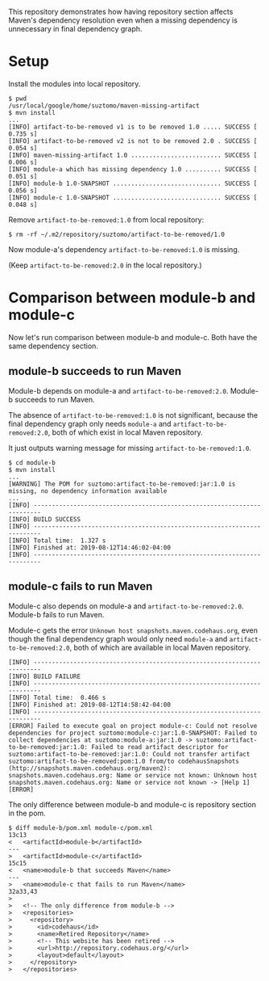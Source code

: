 This repository demonstrates how having repository section affects Maven's dependency resolution
even when a missing dependency is unnecessary in final dependency graph.

# Setup

Install the modules into local repository.

```
$ pwd
/usr/local/google/home/suztomo/maven-missing-artifact
$ mvn install
...
[INFO] artifact-to-be-removed v1 is to be removed 1.0 ..... SUCCESS [  0.735 s]
[INFO] artifact-to-be-removed v2 is not to be removed 2.0 . SUCCESS [  0.054 s]
[INFO] maven-missing-artifact 1.0 ......................... SUCCESS [  0.006 s]
[INFO] module-a which has missing dependency 1.0 .......... SUCCESS [  0.051 s]
[INFO] module-b 1.0-SNAPSHOT .............................. SUCCESS [  0.056 s]
[INFO] module-c 1.0-SNAPSHOT .............................. SUCCESS [  0.048 s]
```

Remove `artifact-to-be-removed:1.0` from local repository:

```
$ rm -rf ~/.m2/repository/suztomo/artifact-to-be-removed/1.0
```

Now module-a's dependency `artifact-to-be-removed:1.0` is missing.

(Keep `artifact-to-be-removed:2.0` in the local repository.)

# Comparison between module-b and module-c

Now let's run comparison between module-b and module-c. Both have the same dependency section.

## module-b succeeds to run Maven

Module-b depends on module-a and `artifact-to-be-removed:2.0`. Module-b succeeds to run Maven.

The absence of `artifact-to-be-removed:1.0` is not significant, because the final dependency graph
only needs `module-a` and `artifact-to-be-removed:2.0`, both of which exist in local Maven repository.

It just outputs warning message for missing `artifact-to-be-removed:1.0`.

```
$ cd module-b
$ mvn install
...
[WARNING] The POM for suztomo:artifact-to-be-removed:jar:1.0 is missing, no dependency information available
...
[INFO] ------------------------------------------------------------------------
[INFO] BUILD SUCCESS
[INFO] ------------------------------------------------------------------------
[INFO] Total time:  1.327 s
[INFO] Finished at: 2019-08-12T14:46:02-04:00
[INFO] ------------------------------------------------------------------------
```

## module-c fails to run Maven

Module-c also depends on module-a and `artifact-to-be-removed:2.0`. Module-b fails to run Maven.

Module-c gets the error `Unknown host snapshots.maven.codehaus.org`, even though the final dependency
graph would only need `module-a` and `artifact-to-be-removed:2.0`, both of which are available in local
Maven repository.

```
[INFO] ------------------------------------------------------------------------
[INFO] BUILD FAILURE
[INFO] ------------------------------------------------------------------------
[INFO] Total time:  0.466 s
[INFO] Finished at: 2019-08-12T14:58:42-04:00
[INFO] ------------------------------------------------------------------------
[ERROR] Failed to execute goal on project module-c: Could not resolve dependencies for project suztomo:module-c:jar:1.0-SNAPSHOT: Failed to collect dependencies at suztomo:module-a:jar:1.0 -> suztomo:artifact-to-be-removed:jar:1.0: Failed to read artifact descriptor for suztomo:artifact-to-be-removed:jar:1.0: Could not transfer artifact suztomo:artifact-to-be-removed:pom:1.0 from/to codehausSnapshots (http://snapshots.maven.codehaus.org/maven2): snapshots.maven.codehaus.org: Name or service not known: Unknown host snapshots.maven.codehaus.org: Name or service not known -> [Help 1]
[ERROR] 
```

The only difference between module-b and module-c is repository section in the pom.

```
$ diff module-b/pom.xml module-c/pom.xml
13c13
<   <artifactId>module-b</artifactId>
---
>   <artifactId>module-c</artifactId>
15c15
<   <name>module-b that succeeds Maven</name>
---
>   <name>module-c that fails to run Maven</name>
32a33,43
> 
>   <!-- The only difference from module-b -->
>   <repositories>
>     <repository>
>       <id>codehaus</id>
>       <name>Retired Repository</name>
>       <!-- This website has been retired -->
>       <url>http://repository.codehaus.org/</url>
>       <layout>default</layout>
>     </repository>
>   </repositories>
```
